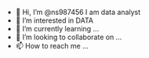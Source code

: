 - 👋 Hi, I’m @ns987456  I am data analyst
- 👀 I’m interested in DATA
- 🌱 I’m currently learning ...
- 💞️ I’m looking to collaborate on ...
- 📫 How to reach me ...

<!---
ns987456/ns987456 is a ✨ special ✨ repository because its `README.md` (this file) appears on your GitHub profile.
You can click the Preview link to take a look at your changes.
--->
